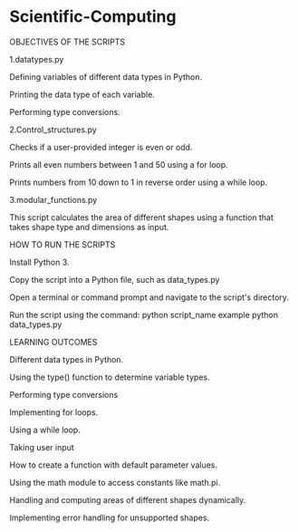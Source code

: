 # Scientific-Computing

   OBJECTIVES OF THE SCRIPTS
    
   1.datatypes.py
   
Defining variables of different data types in Python.

Printing the data type of each variable.

Performing type conversions.

   2.Control_structures.py
   
Checks if a user-provided integer is even or odd.

Prints all even numbers between 1 and 50 using a for loop.

Prints numbers from 10 down to 1 in reverse order using a while loop.
  
   3.modular_functions.py
   
This script calculates the area of different shapes using a function that takes shape type and dimensions as input.

   HOW TO RUN THE SCRIPTS
   
Install Python  3.

Copy the script into a Python file, such as data_types.py

Open a terminal or command prompt and navigate to the script's directory.

Run the script using the command: python script_name example python data_types.py


   LEARNING OUTCOMES
    
Different data types in Python.

Using the type() function to determine variable types.

Performing type conversions 

Implementing for loops.

Using a while loop.

Taking user input

How to create a function with default parameter values.

Using the math module to access constants like math.pi.

Handling and computing areas of different shapes dynamically.

Implementing error handling for unsupported shapes.

